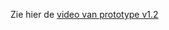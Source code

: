 
Zie hier de [video van prototype v1.2](https://iiyama12.github.io/Project-blauwdruk_html-content/video/prototype-1.2.0.mp4)